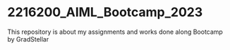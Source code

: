# 2216200_AIML_Bootcamp_2023
This repository is about my assignments and works done along Bootcamp by GradStellar
